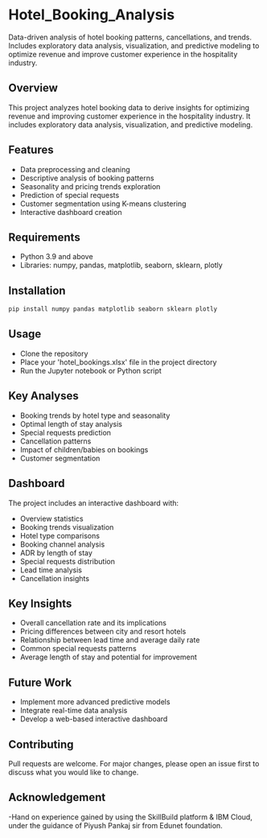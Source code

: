# Hotel_Booking_Analysis
Data-driven analysis of hotel booking patterns, cancellations, and trends. Includes exploratory data analysis, visualization, and predictive modeling to optimize revenue and improve customer experience in the hospitality industry.

## Overview
This project analyzes hotel booking data to derive insights for optimizing revenue and improving customer experience in the hospitality industry. It includes exploratory data analysis, visualization, and predictive modeling.

## Features
- Data preprocessing and cleaning
- Descriptive analysis of booking patterns
- Seasonality and pricing trends exploration
- Prediction of special requests
- Customer segmentation using K-means clustering
- Interactive dashboard creation

## Requirements
- Python 3.9 and above
- Libraries: numpy, pandas, matplotlib, seaborn, sklearn, plotly

## Installation
```bash
pip install numpy pandas matplotlib seaborn sklearn plotly
```

## Usage

- Clone the repository
- Place your 'hotel_bookings.xlsx' file in the project directory
- Run the Jupyter notebook or Python script

## Key Analyses

- Booking trends by hotel type and seasonality
- Optimal length of stay analysis
- Special requests prediction
- Cancellation patterns
- Impact of children/babies on bookings
- Customer segmentation

## Dashboard
The project includes an interactive dashboard with:

- Overview statistics
- Booking trends visualization
- Hotel type comparisons
- Booking channel analysis
- ADR by length of stay
- Special requests distribution
- Lead time analysis
- Cancellation insights

## Key Insights

- Overall cancellation rate and its implications
- Pricing differences between city and resort hotels
- Relationship between lead time and average daily rate
- Common special requests patterns
- Average length of stay and potential for improvement

## Future Work

- Implement more advanced predictive models
- Integrate real-time data analysis
- Develop a web-based interactive dashboard

## Contributing
Pull requests are welcome. For major changes, please open an issue first to discuss what you would like to change.

## Acknowledgement
-Hand on experience gained by using the SkillBuild platform & IBM Cloud, under the guidance of Piyush Pankaj sir from Edunet foundation. 
 
